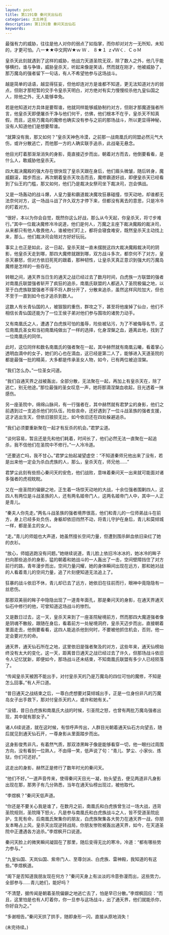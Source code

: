 ```yaml
---
layout: post
title: 第1191章 秦问天出仙石
categories: 太古神王
description: 第1191章 秦问天出仙石
keywords:
---
```


最强有力的威胁，往往是他人对你的弱点了如指掌，而你却对对方一无所知，未知的，才更可怕。八一★★中文网Ｗ★ｗ Ｗ ． ８★１ ｚ√Ｗく．ＣｏＭ

皇杀天此刻就遇到了这样的威胁，他战力天道圣院无双，除了数人之外，他几乎能够横扫，谁与争锋，威胁皇杀天，听起来像是笑话，然而就在刚才，他被威胁了，那万魔岛的强者留下一句话，有人不希望他参与这场战斗。

越是简单的话语，越显得狂妄，但他却连对方是谁都不知道，更无法知道对方的弱点，但刚才那短暂的交手令皇杀天明白，对方绝对有实力慢慢绞杀他九皇仙国之人，除他之外，无人能够幸免。

若是他知道对方具体是要帮谁，他就同样能够威胁制约对方，但刚才那魔道强者所言，他皇杀天即便屠杀干净与他们何干，仿佛，他们根本不在乎，皇杀天不知真假，而且，这些万魔岛的魔修也确实没有参与之前的那场战斗，所以更显得神秘，没有人知道他们是想要帮谁。

“就算没有我，那又如何？”皇杀天神色冷漠，之前那一战南凰氏的同盟必然元气大伤，或许分散逃亡，而他那一方的人确实联手追杀，此战毫无悬念。

他目光盯着那渐渐消失的身影，竟直接迈步而出，朝着对方而去，他倒要看看，是什么人，敢威胁他皇杀天。

四大裁决魔殿的强大存在很快现了皇杀天跟在身后，他们眉头微皱，随后转身，魔威翻滚，踏步而出，再次朝着皇杀天攻击而去，魔修霸道好战，即便皇杀天已经看到了仙王的门槛，那又如何，他们乃是裁决女祭司坐下裁决司，岂会惧战。

又是一场轰动的战斗爆，人皇力量和霸道裁决魔攻狂暴碰撞，惊天动地，却谁都无法奈何对方，这一场战斗战了许久双方才停下来，但都没有离去的意思，只是冷冷的盯着对方。

“很好，本以为你会自觉，既然你这么好战，那么从今天起，你皇杀天，将寸步难行。”其中一位裁决魔修冷冷说道，他们是何人，万魔之主座下裁决魔殿的裁决司，从来都只有他人敬畏他人，谁被他们盯上，都将会寝食难安，既然皇杀天主动找上来，那么，他们裁决司会陪对方好好玩玩。

事实上也正是如此，这一日起，皇杀天就一直未摆脱这四大裁决魔殿裁决司的阴影，他皇杀天走到哪，那四大魔修就跟到哪，双方战斗多次，都奈何不了对方，皇杀天暴怒，但对方依旧死死的跟着，那种韧性，让皇杀天真正意识到强大的万魔岛魔修是怎样的一些存在。

转眼之间，通天界当日生的通天之战已经过去了数月时间，白虎族一方联盟的强者对南凰氏联盟强者斩开了疯狂的追杀，南凰氏联盟的人都逃入了圣院极偏之地，以至于白虎族联盟强者不得不将人群分开了，分散来追杀，虽然这样风险加大，但也不至于一直到如今也才追杀到数人。

这数人有长青仙国的人，被狠狠的重伤，群攻之下，甚至将他废掉了仙台，他们不相信长青仙国还能为了一位王侯子弟对他们参与围攻的诸势力动手。

又有南凰氏之人，遭遇了白虎族可怕的羞辱，险些被玷污，为了不被侮辱名节，这位南凰氏圣女和当初南凰纯做出了一样的选择，化身涅槃之血，遁离此地，找到了一位南凰氏的同伴。

此时，这位同伴和数名南凰氏的强者聚在一起，其中赫然就有南凰云曦，看着掌心透明血滴中的女子，她们的心也在滴血，这已经是第二人了，能够进入天道圣院的都是最强一批的精英，大多都是传承圣女人物，如今，已有两位被迫涅槃。

“我们怎么办。”一位圣女问道。

“我们自通天界之战被轰出，全部分散，无法聚在一起，再加上有皇杀天在，除了逃亡，别无他途。”那位最强的圣女叹息一声，她将那滴涅槃血收起，目光透着一抹感伤。

另一座圣院中，绵绵山脉间，有一行强者在，其中赫然就有君梦尘的身影，他们之前遇到过一支追杀他们的队伍，险些丧命，还好遇到了一位斗战圣族的强者支援，这才逃出生天，但依旧狼狈无比，如今依旧还在四处躲避追杀。

“我们必须要重新聚在一起才有反杀的机会。”君梦尘道。

“谈何容易，暂且还是先和他们耗着，时间长了，他们必然无法一直聚在一起追杀，我不信他们在圣院中不修行。”一人冷冷道。

“还要逃亡吗，我不甘心。”君梦尘抬起凝望虚空：“不知道秦师兄他出来了没有，若是出来他一定会为杀白虎族的人，那么，皇杀天在，师兄他……”

君梦尘此刻有些担心秦问天的安危，他们战败，意味着秦问天一出来就可能面对诸多强者的虎视眈眈。

又在一座圣院的偏僻之地，正生着一场惊天动地的大战，十余位强者围剿四人，这四人有两位是斗战圣族的人，还有两名姬帝门人，这两名姬帝门人中，其中一人正是青儿。

“秦夫人你先走。”两名斗战圣族的强者境界很高，他们和青儿的一位师弟战斗在前方，身上已经多处负伤，身躯却依旧岿然不动，将青儿守护在身后，青儿和莫倾城一样，都是圣主的女人。

“走。”青儿的师姐也大声道，她虽然擅长空间力量，但遭到围杀鲜血依旧染红了她的衣衫。

“放心，师姐逃跑没有问题。”她继续说道，青儿脸上依旧冷冰冰的，她冰冷的眸子扫向那些追杀的身影，猛的朝着和她战斗的一人轰出了一击，空间壁障挡住了对方前行的路，青年漫步而出，空间力量闪耀，她的身体瞬间出现在远方，那和她对战的人看着青儿的空间力量，追了片刻便知道无法追上了。

狂暴的战斗依旧不休，青儿却已去了远方，她依旧在往前而行，眼神中竟隐隐有一丝悲伤。

那那双美丽的眸子中隐隐出现了一道青年面孔，那是秦问天的身影，在通天界通天仙石中修行的他，可曾知道这场战斗的惨烈。

又是数日过去，这一天，皇杀天来到了一座圣院秘境前方，然而那四大魔道强者像是阴魂不散般，跟随在身后，看着前方一处秘境洞府，皇杀天迈步而出，直接朝着里面走去，他倒要看看，这四人能追杀他到何时，不要被他抓住机会，否则，他一定会要对方的命。

通天界，通天仙石所在之地，这里依旧是强者聚及的对方，这些年来，通天仙榜始终没有太大的变化，这一天，距离昔日通天之战已经过去了许久，但那场战斗依旧令人记忆犹新，即便如今，那场战斗还未结束，不知南凰氏联盟有多少人已经陨落了。

“传闻皇杀天被困不能出手，对付皇杀天的乃是万魔岛的四位可怕的魔修，不知是怎么回事。”有人开口道。

“昔日通天之战结束之后，一尊白虎想要对莫倾城出手，正是一位身份非凡的万魔岛女子出手救下，那对付皇杀天的人，或许和她有关。”

“没错，昔日白虎族和南凰氏大战的时候，引圣院之怒，也曾有两批万魔岛强者出现，其中就有那女子。”

诸人6续说道，就在这时候，有惊呼声传出，人群目光朝着通天仙石方向望去，随后就见到通天仙石开，一尊身影从里面踏步而出。

这身影俊秀非凡，有着然气质，那双漆黑眸子像是能够看穿一切，他一眼扫过周围方向，没有看到一位熟人，不由得一笑，低声说了句：“青儿、梦尘、小家伙、炼狱，你们可还好。”

这走出的身影，赫然正是修行了数年时光的秦问天。

“他们不好。”一道声音传来，使得秦问天目光一凝，抬头望去，便见两道非凡身影出现在那，那男子有几分熟悉，当年在通天仙榜出现过，被他取代。

“李煜枫？”秦问天低声道。

“你还是不要关心我是谁了，在数月之前，南凰氏和白虎族曾生过一场大战，违背圣院规则，圣院降下怒火，凡是参与南凰氏和白虎族战斗之人，皆不受道圣院庇护，生死有命，后南凰氏聚集你的朋友，白虎族聚集各大势力在通天界一战，你朋友本略占上风，皇杀天出现逆转战局，你朋友惨败被轰出通天界，如今，在天道圣院中正遭遇各方追杀。”李煜枫开口说道。

秦问天脸上的微笑瞬间凝固在了那里，随后变得无比的寒冷，冷道：“都有哪些势力参与。”

“九皇仙国、天岚仙国、紫帝门人、至尊剑派、白虎族、雷神殿，我知道的有这些。”李煜枫道。

“阁下是否知道我朋友现在何方？”秦问天身上有淡淡的冷意弥漫而出，这些势力，全部参与……青儿她们，能好吗？

“不清楚，据传闻是朝着圣院偏僻之地逃亡去了，怕是早已分散。”李煜枫回应：“而且，这里怕是也有人盯着你，你一旦参与这场战斗，出了通天界，他们就能杀你，你好自为之。”

“多谢相告。”秦问天拱了拱手，随即身形一闪，直接从原地消失！

(未完待续。)
